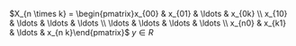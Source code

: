 $X_{n \times k} = \begin{pmatrix}x_{00} & x_{01} & \ldots &  x_{0k} \\ x_{10} & \ldots & \ldots & \ldots \\ \ldots  & \ldots & \ldots & \ldots \\ x_{n0} & x_{k1} & \ldots & x_{n k}\end{pmatrix}$
$y \in R$


